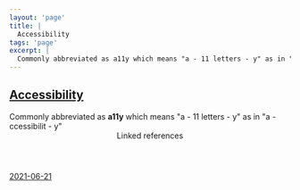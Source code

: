 ```yaml
---
layout: 'page'
title: |
  Accessibility
tags: 'page'
excerpt: |
  Commonly abbreviated as a11y which means "a - 11 letters - y" as in "a - ccessibilit - y"
---
```


<h2 class="text-3xl font-semibold mb-4"><a class="rounded-sm focus:outline-none focus:ring-2 focus:ring-offset-2 dark:focus:ring-offset-gray-900 dark:focus:ring-pink-400 focus:ring-pink-700" href="/pages/accessibility">Accessibility</a></h2>

<div class="space-y-3">
<div class="element-block ml-0"><div class="flex-1">Commonly abbreviated as <strong class="text-rose-600 dark:text-rose-400">a11y</strong> which means "a - 11 letters - y" as in "a - ccessibilit - y"</div></div>
</div>


<section class="mt-8 space-y-2">
<header class="text-gray-500 dark:text-gray-400">Linked references</header>
<a class="block bg-gray-100 dark:bg-gray-800 p-4 rounded text-teal-700 dark:text-teal-400 focus:outline-none focus:ring-2 focus:ring-offset-2 dark:focus:ring-offset-gray-900 focus:ring-teal-700 dark:focus:ring-teal-400 hover:ring-2 hover:ring-offset-2 dark:hover:ring-offset-gray-900 dark:hover:ring-teal-400 hover:ring-teal-700" href="/journals/2021-06-21">2021-06-21</a>
  </section>
